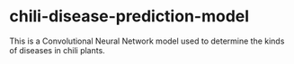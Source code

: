 # chili-disease-prediction-model
This is a Convolutional Neural Network model used to determine the kinds of diseases in chili plants.
